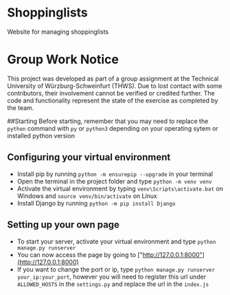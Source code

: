 # Shoppinglists
Website for managing shoppinglists
# Group Work Notice
This project was developed as part of a group assignment at the Technical University of Würzburg-Schweinfurt (THWS). Due to lost contact with some contributors, their involvement cannot be verified or credited further. The code and functionality represent the state of the exercise as completed by the team.

##Starting
Before starting, remember that you may need to replace the `python` command with `py` or `python3` depending on your operating sytem or installed python version

## Configuring your virtual environment

* Install pip by running `python -m ensurepip --upgrade` in your terminal
* Open the terminal in the project folder and type `python -m venv venv`
* Activate the virtual environment by typing `venv\Scripts\activate.bat` on Windows and `source venv/bin/activate` on Linux
* Install Django by running `python -m pip install Django`

## Setting up your own page

* To start your server, activate your virtual environment and type `python manage.py runserver`
* You can now access the page by going to ["http://127.0.0.1:8000"](http://127.0.0.1:8000)
* If you want to change the port or ip, type `python manage.py runserver your_ip:your_port`, however you will need to 
register this url under `ALLOWED_HOSTS` in the `settings.py` and replace the url in the `index.js`
